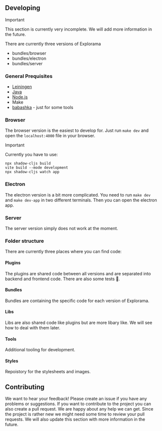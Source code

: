 ## Developing

> [!IMPORTANT]
>
> This section is currently very incomplete. We will add more information in the future.

There are currently three versions of Explorama
- bundles/browser
- bundles/electron
- bundles/server

### General Prequisites
- [Leiningen](https://leiningen.org/)
- [Java](https://adoptium.net/)
- [Node.js](https://nodejs.org/en/)
- Make
- [babashka](https://github.com/babashka/babashka) - just for some tools

### Browser
The browser version is the easiest to develop for. Just run `make dev` and open the `localhost:4000` file in your browser.

> [!IMPORTANT]
>
> Currently you have to use:
```
npx shadow-cljs build
vite build --mode development
npx shadow-cljs watch app
```

### Electron
The electron version is a bit more complicated. You need to run `make dev` and `make dev-app` in two different terminals. Then you can open the electron app.

### Server
The server version simply does not work at the moment.

### Folder structure
There are currently three places where you can find code:

#### Plugins
The plugins are shared code between all versions and are separated into backend and frontend code. There are also some tests 🥸.

#### Bundles

Bundles are containing the specific code for each version of Explorama.

#### Libs

Libs are also shared code like plugins but are more libary like. We will see how to deal with them later.

#### Tools

Additional tooling for development.

#### Styles

Repoistory for the stylesheets and images.

## Contributing

We want to hear your feedback! Please create an issue if you have any problems or suggestions. If you want to contribute to the project you can also create a pull request. We are happy about any help we can get.
Since the project is rather new we might need some time to review your pull requests. We will also update this section with more information in the future.